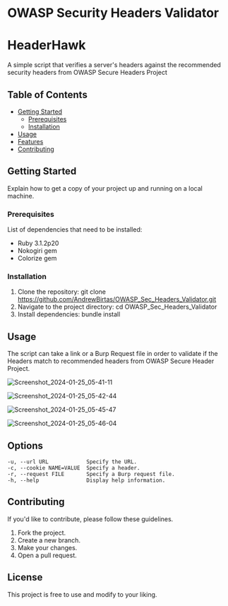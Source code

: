 # OWASP Security Headers Validator
# HeaderHawk

A simple script that verifies a server's headers against the recommended security headers from OWASP Secure Headers Project

## Table of Contents
- [Getting Started](#getting-started)
  - [Prerequisites](#prerequisites)
  - [Installation](#installation)
- [Usage](#usage)
- [Features](#features)
- [Contributing](#contributing)

## Getting Started

Explain how to get a copy of your project up and running on a local machine.

### Prerequisites

List of dependencies that need to be installed:
  - Ruby 3.1.2p20
  - Nokogiri gem
  - Colorize gem

### Installation

1. Clone the repository: git clone https://github.com/AndrewBirtas/OWASP_Sec_Headers_Validator.git
2. Navigate to the project directory: cd OWASP_Sec_Headers_Validator
3. Install dependencies: bundle install

## Usage

The script can take a link or a Burp Request file in order to validate if the Headers match to recommended headers from OWASP Secure Header Project.

![Screenshot_2024-01-25_05-41-11](https://github.com/AndrewBirtas/OWASP_Sec_Headers_Validator/assets/71767826/48ee5542-9a58-41e1-a77a-980b77f6d558)

![Screenshot_2024-01-25_05-42-44](https://github.com/AndrewBirtas/OWASP_Sec_Headers_Validator/assets/71767826/408a0c4b-7db2-474c-80bd-fa22435f275a)

![Screenshot_2024-01-25_05-45-47](https://github.com/AndrewBirtas/OWASP_Sec_Headers_Validator/assets/71767826/fa31d38f-1095-45e3-ac36-84af1aaa4199)

![Screenshot_2024-01-25_05-46-04](https://github.com/AndrewBirtas/OWASP_Sec_Headers_Validator/assets/71767826/1a312b4e-97bc-4a26-b6d8-c6d269d613dc)


## Options
    -u, --url URL            Specify the URL.
    -c, --cookie NAME=VALUE  Specify a header.
    -r, --request FILE       Specify a Burp request file.
    -h, --help               Display help information.
    
## Contributing

If you'd like to contribute, please follow these guidelines.

1. Fork the project.
2. Create a new branch.
3. Make your changes.
4. Open a pull request.

## License

This project is free to use and modify to your liking.
